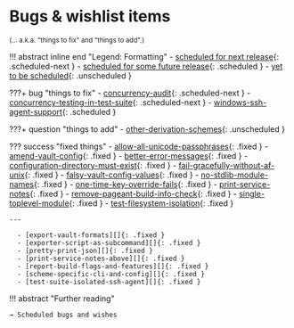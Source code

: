 # Bugs & wishlist items

<small>(… a.k.a. "things to fix" and "things to add".)</small>

!!! abstract inline end "Legend: Formatting"
      - [scheduled for next release](index.md){: .scheduled-next }
      - [scheduled for some future release](index.md){: .scheduled }
      - [yet to be scheduled](index.md){: .unscheduled }

???+ bug "things to fix"
      - [concurrency-audit][]{: .scheduled-next }
      - [concurrency-testing-in-test-suite][]{: .scheduled-next }
      - [windows-ssh-agent-support][]{: .scheduled }

???+ question "things to add"
      - [other-derivation-schemes][]{: .unscheduled }

??? success "fixed things"
      - [allow-all-unicode-passphrases][]{: .fixed }
      - [amend-vault-config][]{: .fixed }
      - [better-error-messages][]{: .fixed }
      - [configuration-directory-must-exist][]{: .fixed }
      - [fail-gracefully-without-af-unix][]{: .fixed }
      - [falsy-vault-config-values][]{: .fixed }
      - [no-stdlib-module-names][]{: .fixed }
      - [one-time-key-override-fails][]{: .fixed }
      - [print-service-notes][]{: .fixed }
      - [remove-pageant-build-info-check][]{: .fixed }
      - [single-toplevel-module][]{: .fixed }
      - [test-filesystem-isolation][]{: .fixed }

    ---

      - [export-vault-formats][]{: .fixed }
      - [exporter-script-as-subcommand][]{: .fixed }
      - [pretty-print-json][]{: .fixed }
      - [print-service-notes-above][]{: .fixed }
      - [report-build-flags-and-features][]{: .fixed }
      - [scheme-specific-cli-and-config][]{: .fixed }
      - [test-suite-isolated-ssh-agent][]{: .fixed }

!!! abstract "Further reading"

    → Scheduled bugs and wishes

  [allow-all-unicode-passphrases]: allow-all-unicode-passphrases.md
  [amend-vault-config]: amend-vault-config.md
  [better-error-messages]: better-error-messages.md
  [concurrency-audit]: concurrency-audit.md
  [concurrency-testing-in-test-suite]: concurrency-testing-in-test-suite.md
  [configuration-directory-must-exist]: configuration-directory-must-exist.md
  [export-vault-formats]: export-vault-formats.md
  [exporter-script-as-subcommand]: exporter-script-as-subcommand.md
  [fail-gracefully-without-af-unix]: fail-gracefully-without-af-unix.md
  [falsy-vault-config-values]: falsy-vault-config-values.md
  [no-stdlib-module-names]: no-stdlib-module-names.md
  [one-time-key-override-fails]: one-time-key-override-fails.md
  [other-derivation-schemes]: other-derivation-schemes.md
  [pretty-print-json]: pretty-print-json.md
  [print-service-notes]: print-service-notes.md
  [print-service-notes-above]: print-service-notes-above.md
  [remove-pageant-build-info-check]: remove-pageant-build-info-check.md
  [report-build-flags-and-features]: report-build-flags-and-features.md
  [scheme-specific-cli-and-config]: scheme-specific-cli-and-config.md
  [single-toplevel-module]: single-toplevel-module.md
  [test-filesystem-isolation]: test-filesystem-isolation.md
  [test-suite-isolated-ssh-agent]: test-suite-isolated-ssh-agent.md
  [windows-ssh-agent-support]: windows-ssh-agent-support.md
